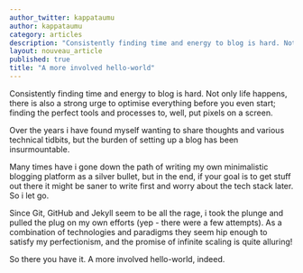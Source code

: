 ```yaml
---
author_twitter: kappataumu
author: kappataumu
category: articles
description: "Consistently finding time and energy to blog is hard. Not only life happens, there is also a strong urge to optimise everything before you even start; finding the perfect tools and processes to, well, put pixels on a screen."
layout: nouveau_article
published: true
title: "A more involved hello-world"
---
```


Consistently finding time and energy to blog is hard. Not only life happens, there is also a strong urge to optimise everything before you even start; finding the perfect tools and processes to, well, put pixels on a screen.

Over the years i have found myself wanting to share thoughts and various technical tidbits, but the burden of setting up a blog has been insurmountable.

Many times have i gone down the path of writing my own minimalistic blogging platform as a silver bullet, but in the end, if your goal is to get stuff out there it might be saner to write first and worry about the tech stack later. So i let go.

Since Git, GitHub and Jekyll seem to be all the rage, i took the plunge and pulled the plug on my own efforts (yep - there were a few attempts). As a combination of technologies and paradigms they seem hip enough to satisfy my perfectionism, and the promise of infinite scaling is quite alluring!

So there you have it. A more involved hello-world, indeed.
